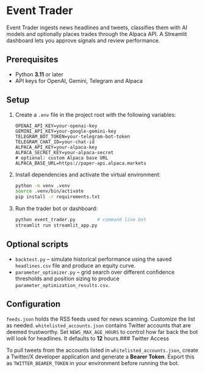 # Event Trader

Event Trader ingests news headlines and tweets, classifies them with AI models
and optionally places trades through the Alpaca API. A Streamlit dashboard lets
you approve signals and review performance.

## Prerequisites

- Python **3.11** or later
- API keys for OpenAI, Gemini, Telegram and Alpaca

## Setup

1. Create a `.env` file in the project root with the following variables:

   ```env
   OPENAI_API_KEY=your-openai-key
   GEMINI_API_KEY=your-google-gemini-key
   TELEGRAM_BOT_TOKEN=your-telegram-bot-token
   TELEGRAM_CHAT_ID=your-chat-id
   ALPACA_API_KEY=your-alpaca-key
   ALPACA_SECRET_KEY=your-alpaca-secret
   # optional: custom Alpaca base URL
   ALPACA_BASE_URL=https://paper-api.alpaca.markets
   ```

2. Install dependencies and activate the virtual environment:

   ```bash
   python -m venv .venv
   source .venv/bin/activate
   pip install -r requirements.txt
   ```

3. Run the trader bot or dashboard:

   ```bash
   python event_trader.py        # command line bot
   streamlit run streamlit_app.py
   ```

## Optional scripts

- `backtest.py` – simulate historical performance using the saved
  `headlines.csv` file and produce an equity curve.
- `parameter_optimizer.py` – grid search over different confidence thresholds
  and position sizing to produce `parameter_optimization_results.csv`.

## Configuration

`feeds.json` holds the RSS feeds used for news scanning. Customize the list as
needed. `whitelisted_accounts.json` contains Twitter accounts that are deemed
trustworthy. Set `NEWS_MAX_AGE_HOURS` to control how far back the bot will look
for headlines. It defaults to **12** hours.### Twitter Access

To pull tweets from the accounts listed in `whitelisted_accounts.json`, create a
Twitter/X developer application and generate a **Bearer Token**. Export this as
`TWITTER_BEARER_TOKEN` in your environment before running the bot.

